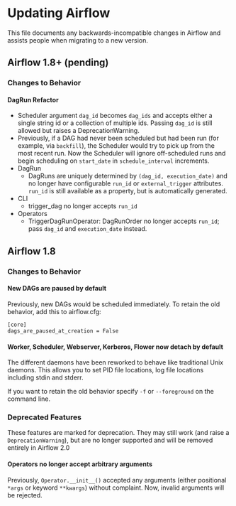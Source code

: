 # Updating Airflow

This file documents any backwards-incompatible changes in Airflow and
assists people when migrating to a new version.

## Airflow 1.8+ (pending)

### Changes to Behavior

#### DagRun Refactor
- Scheduler argument `dag_id` becomes `dag_ids` and accepts either a single string id or a collection of multiple ids. Passing `dag_id` is still allowed but raises a DeprecationWarning.
- Previously, if a DAG had never been scheduled but had been run (for example, via `backfill`), the Scheduler would try to pick up from the most recent run. Now the Scheduler will ignore off-scheduled runs and begin scheduling on `start_date` in `schedule_interval` increments.
- DagRun
    - DagRuns are uniquely determined by `(dag_id, execution_date)` and no longer have configurable `run_id` or `external_trigger` attributes. `run_id` is still available as a property, but is automatically generated.
- CLI
    - trigger_dag no longer accepts `run_id`
- Operators
    - TriggerDagRunOperator: DagRunOrder no longer accepts `run_id`; pass `dag_id` and `execution_date` instead.

## Airflow 1.8

### Changes to Behavior

#### New DAGs are paused by default

Previously, new DAGs would be scheduled immediately. To retain the old behavior, add this to airflow.cfg:

```
[core]
dags_are_paused_at_creation = False
```

#### Worker, Scheduler, Webserver, Kerberos, Flower now detach by default

The different daemons have been reworked to behave like traditional Unix daemons. This allows
you to set PID file locations, log file locations including stdin and stderr.

If you want to retain the old behavior specify ```-f``` or ```--foreground``` on the command line.

### Deprecated Features
These features are marked for deprecation. They may still work (and raise a `DeprecationWarning`), but are no longer supported and will be removed entirely in Airflow 2.0

#### Operators no longer accept arbitrary arguments
Previously, `Operator.__init__()` accepted any arguments (either positional `*args` or keyword `**kwargs`) without complaint. Now, invalid arguments will be rejected.
